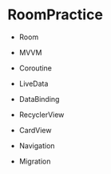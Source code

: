 # RoomPractice

- Room

- MVVM

- Coroutine

- LiveData

- DataBinding

- RecyclerView

- CardView

- Navigation

- Migration

